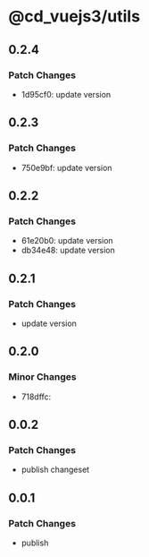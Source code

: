 # @cd_vuejs3/utils

## 0.2.4

### Patch Changes

- 1d95cf0: update version

## 0.2.3

### Patch Changes

- 750e9bf: update version

## 0.2.2

### Patch Changes

- 61e20b0: update version
- db34e48: update version

## 0.2.1

### Patch Changes

- update version

## 0.2.0

### Minor Changes

- 718dffc:

## 0.0.2

### Patch Changes

- publish changeset

## 0.0.1

### Patch Changes

- publish
